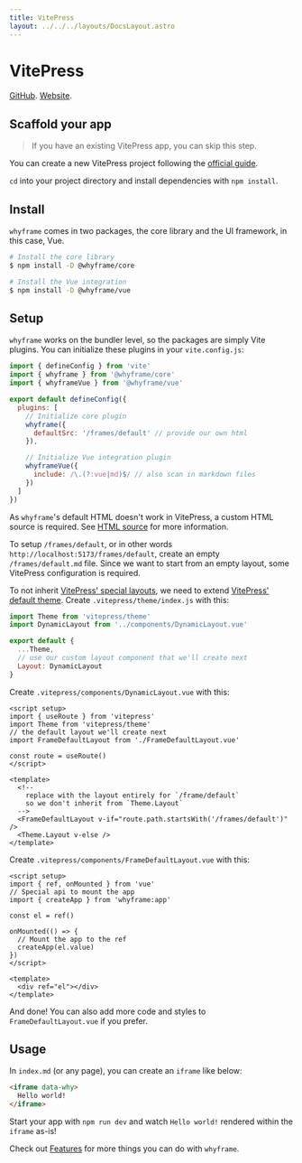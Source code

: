 ```yaml
---
title: VitePress
layout: ../../../layouts/DocsLayout.astro
---
```


# VitePress

[GitHub](https://github.com/vuejs/vitepress). [Website](https://vitepress.vuejs.org).

## Scaffold your app

> If you have an existing VitePress app, you can skip this step.

You can create a new VitePress project following the [official guide](https://vitepress.vuejs.org/docs/getting-started).

`cd` into your project directory and install dependencies with `npm install`.

## Install

`whyframe` comes in two packages, the core library and the UI framework, in this case, Vue.

```bash
# Install the core library
$ npm install -D @whyframe/core

# Install the Vue integration
$ npm install -D @whyframe/vue
```

## Setup

`whyframe` works on the bundler level, so the packages are simply Vite plugins. You can initialize these plugins in your `vite.config.js`:

```js
import { defineConfig } from 'vite'
import { whyframe } from '@whyframe/core'
import { whyframeVue } from '@whyframe/vue'

export default defineConfig({
  plugins: [
    // Initialize core plugin
    whyframe({
      defaultSrc: '/frames/default' // provide our own html
    }),

    // Initialize Vue integration plugin
    whyframeVue({
      include: /\.(?:vue|md)$/ // also scan in markdown files
    })
  ]
})
```

As `whyframe`'s default HTML doesn't work in VitePress, a custom HTML source is required. See [HTML source](http://localhost:3000/docs/features#html-source) for more information.

To setup `/frames/default`, or in other words `http://localhost:5173/frames/default`, create an empty `/frames/default.md` file. Since we want to start from an empty layout, some VitePress configuration is required.

To not inherit [VitePress' special layouts](https://vitepress.vuejs.org/docs/theme-layout), we need to extend [VitePress' default theme](https://vitepress.vuejs.org/docs/theme-introduction#extending-the-default-theme). Create `.vitepress/theme/index.js` with this:

```js
import Theme from 'vitepress/theme'
import DynamicLayout from '../components/DynamicLayout.vue'

export default {
  ...Theme,
  // use our custom layout component that we'll create next
  Layout: DynamicLayout
}
```

Create `.vitepress/components/DynamicLayout.vue` with this:

```vue
<script setup>
import { useRoute } from 'vitepress'
import Theme from 'vitepress/theme'
// the default layout we'll create next
import FrameDefaultLayout from './FrameDefaultLayout.vue'

const route = useRoute()
</script>

<template>
  <!--
    replace with the layout entirely for `/frame/default`
    so we don't inherit from `Theme.Layout`
  -->
  <FrameDefaultLayout v-if="route.path.startsWith('/frames/default')" />
  <Theme.Layout v-else />
</template>
```

Create `.vitepress/components/FrameDefaultLayout.vue` with this:

```vue
<script setup>
import { ref, onMounted } from 'vue'
// Special api to mount the app
import { createApp } from 'whyframe:app'

const el = ref()

onMounted(() => {
  // Mount the app to the ref
  createApp(el.value)
})
</script>

<template>
  <div ref="el"></div>
</template>
```

And done! You can also add more code and styles to `FrameDefaultLayout.vue` if you prefer.

## Usage

In `index.md` (or any page), you can create an `iframe` like below:

<!-- prettier-ignore -->
```html
<iframe data-why>
  Hello world!
</iframe>
```

Start your app with `npm run dev` and watch `Hello world!` rendered within the `iframe` as-is!

Check out [Features](/docs/features) for more things you can do with `whyframe`.
